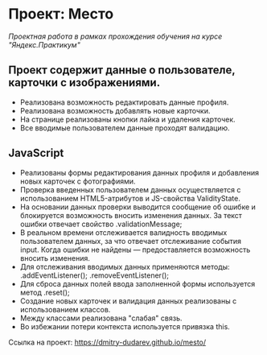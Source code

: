 # Проект: Место
*Проектная работа в рамках прохождения обучения на курсе "Яндекс.Практикум"*

## Проект содержит данные о пользователе, карточки с изображениями. 

* Реализована возможность редактировать данные профиля.
* Реализована возможность добавлять новые карточки.
* На странице реализованы кнопки лайка и удаления карточек.
* Все вводимые пользователем данные проходят валидацию. 

## JavaScript

* Реализованы формы редактирования данных профиля и добавления новых карточек с фотографиями. 
* Проверка введенных пользователем данных осуществляется с использованием HTML5-атрибутов и JS-свойства ValidityState.
* На основании данных проверки выводится сообщение об ошибке и блокируется возможность вносить изменения данных. За текст ошибки отвечает свойство .validationMessage;
* В реальном времени отслеживается валидность вводимых пользователем данных, за что отвечает отслеживание события input. Когда ошибки не найдены — предоставляется возможность вносить изменения. 
* Для отслеживания вводимых данных применяются методы:
    .addEventListener();
    .removeEventListener();
* Для сброса данных полей ввода заполненной формы используется метод .reset();
* Создание новых карточек и валидация данных реализованы с использованием классов.
* Между классами реализована "слабая" связь. 
* Во избежании потери контекста используется привязка this.


Ссылка на проект:
  https://dmitry-dudarev.github.io/mesto/
